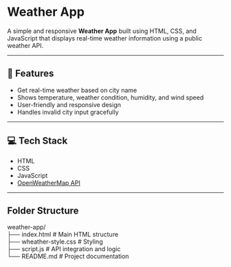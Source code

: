 # Weather App

A simple and responsive **Weather App** built using HTML, CSS, and JavaScript that displays real-time weather information using a public weather API.

---

## 🚀 Features

- Get real-time weather based on city name
- Shows temperature, weather condition, humidity, and wind speed
- User-friendly and responsive design
- Handles invalid city input gracefully

---

## 💻 Tech Stack

- HTML
- CSS
- JavaScript
- [OpenWeatherMap API](https://api.openweathermap.org/data/2.5/weather?units=metric) 

---

## Folder Structure

weather-app/ <br>
├── index.html # Main HTML structure <br>
├── wheather-style.css # Styling <br>
├── script.js # API integration and logic <br>
└── README.md # Project documentation <br>

